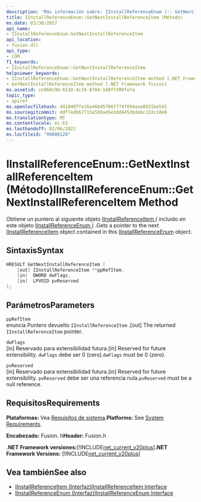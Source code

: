 ```yaml
---
description: 'Más información sobre: IInstallReferenceEnum (:: GetNextInstallReferenceItem ((método)'
title: IInstallReferenceEnum::GetNextInstallReferenceItem (Método)
ms.date: 03/30/2017
api_name:
- IInstallReferenceEnum.GetNextInstallReferenceItem
api_location:
- fusion.dll
api_type:
- COM
f1_keywords:
- IInstallReferenceEnum::GetNextInstallReferenceItem
helpviewer_keywords:
- IInstallReferenceEnum::GetNextInstallReferenceItem method [.NET Framework fusion]
- GetNextInstallReferenceItem method [.NET Framework fusion]
ms.assetid: ce969c9d-6538-4c34-8784-148ffd99fe7a
topic_type:
- apiref
ms.openlocfilehash: d410407fe16a46b45786ff74f694aaa8931be542
ms.sourcegitcommit: ddf7edb67715a5b9a45e3dd44536dabc153c1de0
ms.translationtype: MT
ms.contentlocale: es-ES
ms.lasthandoff: 02/06/2021
ms.locfileid: "99800128"
---
```

# <a name="iinstallreferenceenumgetnextinstallreferenceitem-method"></a><span data-ttu-id="4aaab-103">IInstallReferenceEnum::GetNextInstallReferenceItem (Método)</span><span class="sxs-lookup"><span data-stu-id="4aaab-103">IInstallReferenceEnum::GetNextInstallReferenceItem Method</span></span>

<span data-ttu-id="4aaab-104">Obtiene un puntero al siguiente objeto [IInstallReferenceItem (](iinstallreferenceitem-interface.md) incluido en este objeto [IInstallReferenceEnum (](iinstallreferenceenum-interface.md) .</span><span class="sxs-lookup"><span data-stu-id="4aaab-104">Gets a pointer to the next [IInstallReferenceItem](iinstallreferenceitem-interface.md) object contained in this [IInstallReferenceEnum](iinstallreferenceenum-interface.md) object.</span></span>  
  
## <a name="syntax"></a><span data-ttu-id="4aaab-105">Sintaxis</span><span class="sxs-lookup"><span data-stu-id="4aaab-105">Syntax</span></span>  
  
```cpp  
HRESULT GetNextInstallReferenceItem (  
    [out] IInstallReferenceItem **ppRefItem,  
    [in]  DWORD dwFlags,  
    [in]  LPVOID pvReserved  
);  
```  
  
## <a name="parameters"></a><span data-ttu-id="4aaab-106">Parámetros</span><span class="sxs-lookup"><span data-stu-id="4aaab-106">Parameters</span></span>  

 `ppRefItem`  
 <span data-ttu-id="4aaab-107">enuncia Puntero devuelto `IInstallReferenceItem` .</span><span class="sxs-lookup"><span data-stu-id="4aaab-107">[out] The returned `IInstallReferenceItem` pointer.</span></span>  
  
 `dwFlags`  
 <span data-ttu-id="4aaab-108">[in] Reservado para extensibilidad futura.</span><span class="sxs-lookup"><span data-stu-id="4aaab-108">[in] Reserved for future extensibility.</span></span> <span data-ttu-id="4aaab-109">`dwFlags` debe ser 0 (cero).</span><span class="sxs-lookup"><span data-stu-id="4aaab-109">`dwFlags` must be 0 (zero).</span></span>  
  
 `pvReserved`  
 <span data-ttu-id="4aaab-110">[in] Reservado para extensibilidad futura.</span><span class="sxs-lookup"><span data-stu-id="4aaab-110">[in] Reserved for future extensibility.</span></span> <span data-ttu-id="4aaab-111">`pvReserved` debe ser una referencia nula.</span><span class="sxs-lookup"><span data-stu-id="4aaab-111">`pvReserved` must be a null reference.</span></span>  
  
## <a name="requirements"></a><span data-ttu-id="4aaab-112">Requisitos</span><span class="sxs-lookup"><span data-stu-id="4aaab-112">Requirements</span></span>  

 <span data-ttu-id="4aaab-113">**Plataformas:** Vea [Requisitos de sistema](../../get-started/system-requirements.md).</span><span class="sxs-lookup"><span data-stu-id="4aaab-113">**Platforms:** See [System Requirements](../../get-started/system-requirements.md).</span></span>  
  
 <span data-ttu-id="4aaab-114">**Encabezado:** Fusion. h</span><span class="sxs-lookup"><span data-stu-id="4aaab-114">**Header:** Fusion.h</span></span>  
  
 <span data-ttu-id="4aaab-115">**.NET Framework versiones:**[!INCLUDE[net_current_v20plus](../../../../includes/net-current-v20plus-md.md)]</span><span class="sxs-lookup"><span data-stu-id="4aaab-115">**.NET Framework Versions:** [!INCLUDE[net_current_v20plus](../../../../includes/net-current-v20plus-md.md)]</span></span>  
  
## <a name="see-also"></a><span data-ttu-id="4aaab-116">Vea también</span><span class="sxs-lookup"><span data-stu-id="4aaab-116">See also</span></span>

- [<span data-ttu-id="4aaab-117">IInstallReferenceItem (Interfaz)</span><span class="sxs-lookup"><span data-stu-id="4aaab-117">IInstallReferenceItem Interface</span></span>](iinstallreferenceitem-interface.md)
- [<span data-ttu-id="4aaab-118">IInstallReferenceEnum (Interfaz)</span><span class="sxs-lookup"><span data-stu-id="4aaab-118">IInstallReferenceEnum Interface</span></span>](iinstallreferenceenum-interface.md)

